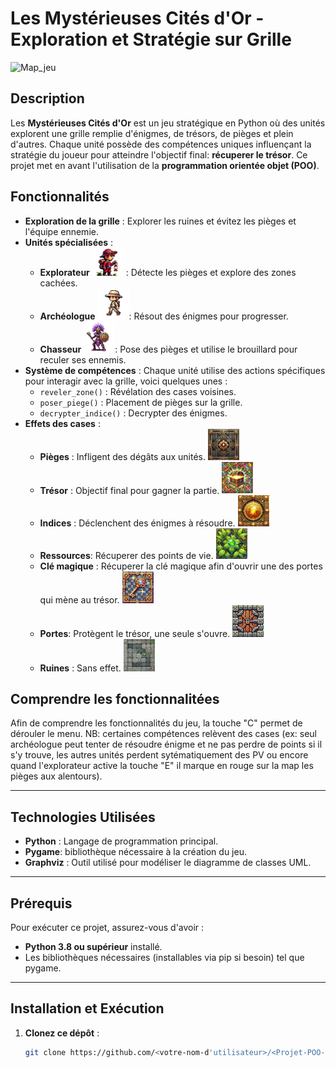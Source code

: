 # Les Mystérieuses Cités d'Or - Exploration et Stratégie sur Grille 
![Map_jeu]([main/images/map_maya.png](https://raw.githubusercontent.com/Oliver-prog-python/Projet-POO-Jeu-de-Ruines/main/main/images/map_maya.png))

## Description

Les **Mystérieuses Cités d'Or** est un jeu stratégique en Python où des unités explorent une grille remplie d'énigmes, de trésors, de pièges et plein d'autres.  Chaque unité possède des compétences uniques influençant la stratégie du joueur pour atteindre l'objectif final: **récuperer le trésor**. Ce projet met en avant l'utilisation de la **programmation orientée objet (POO)**.

## Fonctionnalités
- **Exploration de la grille** : Explorer les ruines et évitez les pièges et l'équipe ennemie.
- **Unités spécialisées** :
   - **Explorateur**  <img src="main/images/explorateur.png" alt="Explorateur" width="50"> : Détecte les pièges et explore des zones cachées.
   - **Archéologue** <img src="main/images/archeologue.png" alt="Archeologue" width="50">: Résout des énigmes pour progresser.
   - **Chasseur** <img src="images/chasseur_2.png" alt="Chasseur" width="50">: Pose des pièges et utilise le brouillard pour reculer ses ennemis.
- **Système de compétences** : Chaque unité utilise des actions spécifiques pour interagir avec la grille, voici quelques unes :
   - `reveler_zone()` : Révélation des cases voisines.
   - `poser_piege()` : Placement de pièges sur la grille.
   - `decrypter_indice()` : Decrypter des énigmes.
- **Effets des cases** :
   - **Pièges** : Infligent des dégâts aux unités. <img src="main/images/case_piege2.png" alt="Piege" width="50">
   - **Trésor** : Objectif final pour gagner la partie.  <img src="main/images/case_tresor2.png" alt="Trésor" width="50">
   - **Indices** : Déclenchent des énigmes à résoudre.   <img src="main/images/case_indice2.png" alt="Indices " width="50">
   - **Ressources**: Récuperer des points de vie.  <img src="main/images/case_ressource2.png" alt="Ressources" width="50">
   - **Clé magique** : Récuperer la clé magique afin d'ouvrir une des portes qui mène au trésor.  <img src="main/images/case_clef.png" alt="clé magique" width="50">
   - **Portes**: Protègent le trésor, une seule s'ouvre.  <img src="main/images/case_porte.png" alt="Porte" width="50">
   - **Ruines** : Sans effet. <img src="main/images/case_ruine2.png" alt="Ruine" width="50">

## Comprendre les fonctionnalitées
Afin de comprendre les fonctionnalités du jeu, la touche "C" permet de dérouler le menu. NB: certaines compétences relèvent des cases (ex: seul archéologue peut tenter de résoudre énigme et ne pas perdre de points si il s'y trouve, les autres unités perdent sytématiquement des PV ou encore quand l'explorateur active la touche "E" il marque en rouge sur la map les pièges aux alentours).  

---

## Technologies Utilisées

- **Python** : Langage de programmation principal.
- **Pygame**: bibliothèque nécessaire à la création du jeu. 
- **Graphviz** : Outil utilisé pour modéliser le diagramme de classes UML.

---

## Prérequis

Pour exécuter ce projet, assurez-vous d'avoir :

- **Python 3.8 ou supérieur** installé.
- Les bibliothèques nécessaires (installables via pip si besoin) tel que pygame. 

---

## Installation et Exécution

1. **Clonez ce dépôt** :
   ```bash
   git clone https://github.com/<votre-nom-d'utilisateur>/<Projet-POO-Jeu-de-Ruines>.git

